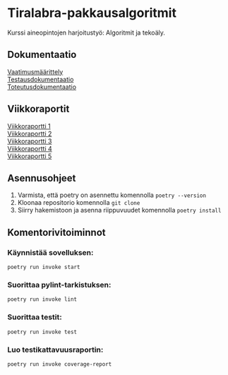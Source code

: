 # Tiralabra-pakkausalgoritmit

Kurssi aineopintojen harjoitustyö: Algoritmit ja tekoäly.

## Dokumentaatio
[Vaatimusmäärittely](https://github.com/xelmas/Tiralabra-pakkausalgoritmit/blob/main/documentation/specification.md) \
[Testausdokumentaatio](https://github.com/xelmas/Tiralabra-pakkausalgoritmit/blob/main/documentation/testing.md) \
[Toteutusdokumentaatio](https://github.com/xelmas/Tiralabra-pakkausalgoritmit/blob/main/documentation/implementation.md)

## Viikkoraportit
[Viikkoraportti 1](https://github.com/xelmas/Tiralabra-pakkausalgoritmit/blob/main/documentation/weeklyreports/weeklyreport1.md) \
[Viikkoraportti 2](https://github.com/xelmas/Tiralabra-pakkausalgoritmit/blob/main/documentation/weeklyreports/weeklyreport2.md) \
[Viikkoraportti 3](https://github.com/xelmas/Tiralabra-pakkausalgoritmit/blob/main/documentation/weeklyreports/weeklyreport3.md) \
[Viikkoraportti 4](https://github.com/xelmas/Tiralabra-pakkausalgoritmit/blob/main/documentation/weeklyreports/weeklyreport4.md) \
[Viikkoraportti 5](https://github.com/xelmas/Tiralabra-pakkausalgoritmit/blob/main/documentation/weeklyreports/weeklyreport5.md) 


## Asennusohjeet
1. Varmista, että poetry on asennettu komennolla ```poetry --version```
2. Kloonaa repositorio komennolla ```git clone```
3. Siirry hakemistoon ja asenna riippuvuudet komennolla ```poetry install```

## Komentorivitoiminnot

### Käynnistää sovelluksen:
```
poetry run invoke start
```

### Suorittaa pylint-tarkistuksen:
```
poetry run invoke lint
```

### Suorittaa testit:
```
poetry run invoke test
```

### Luo testikattavuusraportin:
```
poetry run invoke coverage-report
```